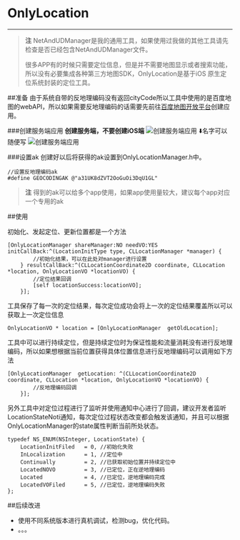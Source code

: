 # OnlyLocation
---
> **注** NetAndUDManager是我的通用工具，如果使用过我做的其他工具请先检查是否已经包含NetAndUDManager文件。
> 
> 很多APP有的时候只需要定位信息，但是并不需要地图显示或者搜索功能，所以没有必要集成各种第三方地图SDK，OnlyLocation是基于iOS 原生定位系统封装的定位工具。

##准备
由于系统自带的反地理编码没有返回cityCode所以工具中使用的是百度地图的webAPI，所以如果需要反地理编码的话需要先前往[百度地图开放平台](http://lbsyun.baidu.com/apiconsole/key)创建应用。

###创建服务端应用
**创建服务端，不要创建iOS端**
![创建服务端应用](http://p1.bqimg.com/567571/79ca93abde88ce08.png)
⬇️名字可以随便写
![创建服务端应用](http://p1.bqimg.com/567571/dedc12e9f135a489.png)

###设置ak
创建好以后将获得的ak设置到OnlyLocationManager.h中。

```objc
//设置反地理编码ak
#define GEOCODINGAK @"a31UK8dZVT2OoGuOi3DqU1GL"
```

>  **注** 得到的ak可以给多个app使用，如果app使用量较大，建议每个app对应一个专用的ak

##使用

初始化、发起定位、更新位置都是一个方法

```objc
[OnlyLocationManager shareManager:NO needVO:YES initCallBack:^(LocationInitType type, CLLocationManager *manager) {
        //初始化结果，可以在此处对manager进行设置
    } resultCallBack:^(CLLocationCoordinate2D coordinate, CLLocation *location, OnlyLocationVO *locationVO) {
    	//定位结果回调
        [self locationSuccess:locationVO];
    }];
```

工具保存了每一次的定位结果，每次定位成功会将上一次的定位结果覆盖所以可以获取上一次定位信息

```objc
OnlyLocationVO * location = [OnlyLocationManager  getOldLocation];
```
工具中可以进行持续定位，但是持续定位时为保证性能和流量消耗没有进行反地理编码，所以如果想根据当前位置获得具体位置信息进行反地理编码可以调用如下方法

```objc
[OnlyLocationManager  getLocation: ^(CLLocationCoordinate2D coordinate, CLLocation *location, OnlyLocationVO *locationVO) {
        //反地理编码回调
    }];
```

另外工具中对定位过程进行了监听并使用通知中心进行了回调，建议开发者监听LocationStateNoti通知，每次定位过程状态改变都会触发该通知，并且可以根据OnlyLocationManager的state属性判断当前所处状态。

```objc
typedef NS_ENUM(NSInteger, LocationState) {
    LocationInitFiled   = 0, //初始化失败
    InLocalization      = 1, //定位中
    Continually         = 2, //已获取初始位置并持续定位中
    LocatedNOVO         = 3, //已定位，正在逆地理编码
    Located             = 4, //已定位，逆地理编码完成
    LocatedVOFiled      = 5, //已定位，逆地理编码失败
};
```

##后续改进
- 使用不同系统版本进行真机调试，检测bug，优化代码。
- 。。。